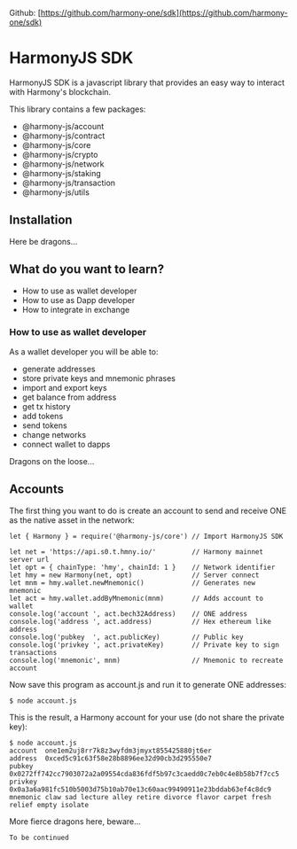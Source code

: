 Github: [https://github.com/harmony-one/sdk](https://github.com/harmony-one/sdk)

# HarmonyJS SDK

HarmonyJS SDK is a javascript library that provides an easy way to interact with Harmony's blockchain.

This library contains a few packages:

- @harmony-js/account
- @harmony-js/contract
- @harmony-js/core
- @harmony-js/crypto
- @harmony-js/network
- @harmony-js/staking
- @harmony-js/transaction
- @harmony-js/utils

## Installation

Here be dragons...


## What do you want to learn?
- How to use as wallet developer
- How to use as Dapp developer
- How to integrate in exchange


### How to use as wallet developer

As a wallet developer you will be able to:

- generate addresses
- store private keys and mnemonic phrases
- import and export keys
- get balance from address
- get tx history
- add tokens
- send tokens
- change networks
- connect wallet to dapps

Dragons on the loose...

## Accounts

The first thing you want to do is create an account to send and receive ONE as the native asset in the network:

``` JS
let { Harmony } = require('@harmony-js/core') // Import HarmonyJS SDK

let net = 'https://api.s0.t.hmny.io/'         // Harmony mainnet server url
let opt = { chainType: 'hmy', chainId: 1 }    // Network identifier
let hmy = new Harmony(net, opt)               // Server connect
let mnm = hmy.wallet.newMnemonic()            // Generates new mnemonic
let act = hmy.wallet.addByMnemonic(mnm)       // Adds account to wallet
console.log('account ', act.bech32Address)    // ONE address
console.log('address ', act.address)          // Hex ethereum like address
console.log('pubkey  ', act.publicKey)        // Public key
console.log('privkey ', act.privateKey)       // Private key to sign transactions
console.log('mnemonic', mnm)                  // Mnemonic to recreate account
```

Now save this program as account.js and run it to generate ONE addresses:

`$ node account.js`

This is the result, a Harmony account for your use (do not share the private key):

```
$ node account.js
account  one1em2uj8rr7k8z3wyfdm3jmyxt855425880jt6er
address  0xced5c91c63f58e28b8896ee32d90cb3d295550e7
pubkey   0x0272ff742cc7903072a2a09554cda836fdf5b97c3caedd0c7eb0c4e8b58b7f7cc5
privkey  0x0a3a6a981fc510b5003d75b10ab70e13c60aac99490911e23bddab63ef4c8dc9
mnemonic claw sad lecture alley retire divorce flavor carpet fresh relief empty isolate
```

More fierce dragons here, beware...

`To be continued`